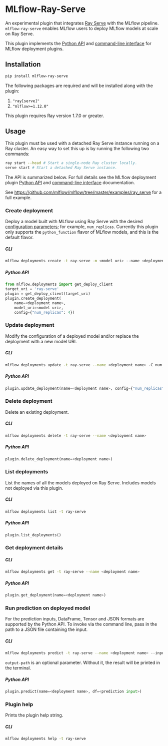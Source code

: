 # MLflow-Ray-Serve

An experimental plugin that integrates [Ray Serve](https://docs.ray.io/en/master/serve/) with the MLflow pipeline.
``mlflow-ray-serve`` enables MLflow users to deploy MLflow models at scale on Ray Serve.

This plugin implements the [Python API](https://www.mlflow.org/docs/latest/python_api/mlflow.deployments.html)
and [command-line interface](https://www.mlflow.org/docs/latest/cli.html#mlflow-deployments) for MLflow deployment plugins.

## Installation

```bash
pip install mlflow-ray-serve
```

The following packages are required and will be installed along with the plugin:

1. `"ray[serve]"`
2. `"mlflow>=1.12.0"`

This plugin requires Ray version 1.7.0 or greater.

## Usage
This plugin must be used with a detached Ray Serve instance running on a Ray cluster.  An easy way to set this up is by running the following two commands:

```bash
ray start --head # Start a single-node Ray cluster locally.
serve start # Start a detached Ray Serve instance.
```

The API is summarized below. For full details see the MLflow deployment plugin [Python API](https://www.mlflow.org/docs/latest/python_api/mlflow.deployments.html)
and [command-line interface](https://www.mlflow.org/docs/latest/cli.html#mlflow-deployments) documentation.

See https://github.com/mlflow/mlflow/tree/master/examples/ray_serve for a full example.

### Create deployment
Deploy a model built with MLflow using Ray Serve with the desired [configuration parameters](https://docs.ray.io/en/master/serve/package-ref.html#backend-configuration); for example, `num_replicas`.  Currently this plugin only supports the `python_function` flavor of MLflow models, and this is the default flavor.

##### CLI
```bash
mlflow deployments create -t ray-serve -m <model uri> --name <deployment name> -C num_replicas=<number of replicas>
```

##### Python API
```python
from mlflow.deployments import get_deploy_client
target_uri = 'ray-serve'
plugin = get_deploy_client(target_uri)
plugin.create_deployment(
    name=<deployment name>,
    model_uri=<model uri>,
    config={"num_replicas": 4})
```

### Update deployment
Modify the configuration of a deployed model and/or replace the deployment with a new model URI.

##### CLI
```bash
mlflow deployments update -t ray-serve --name <deployment name> -C num_replicas=<new number of replicas>
```

##### Python API
```python
plugin.update_deployment(name=<deployment name>, config={"num_replicas": <new number of replicas>})
```

### Delete deployment
Delete an existing deployment.

##### CLI
```bash
mlflow deployments delete -t ray-serve --name <deployment name>
```

##### Python API
```python
plugin.delete_deployment(name=<deployment name>)
```

### List deployments
List the names of all the models deployed on Ray Serve.  Includes models not deployed via this plugin.

##### CLI
```bash
mlflow deployments list -t ray-serve
```

##### Python API
```python
plugin.list_deployments()
```

### Get deployment details

##### CLI
```bash
mlflow deployments get -t ray-serve --name <deployment name>
```

##### Python API
```python
plugin.get_deployment(name=<deployment name>)
```

### Run prediction on deployed model
For the prediction inputs, DataFrame, Tensor and JSON formats are supported by the Python API.  To invoke via the command line, pass in the path to a JSON file containing the input.

##### CLI
```bash
mlflow deployments predict -t ray-serve --name <deployment name> --input-path <input file path> --output-path <output file path>
```

`output-path` is an optional parameter. Without it, the result will be printed in the terminal.

##### Python API
```python
plugin.predict(name=<deployment name>, df=<prediction input>)
```

### Plugin help
Prints the plugin help string.

##### CLI
```bash
mlflow deployments help -t ray-serve
```

